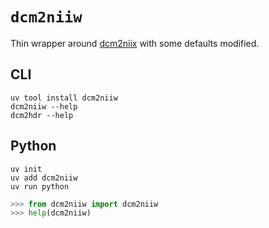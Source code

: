 # `dcm2niiw`

Thin wrapper around [dcm2niix](https://github.com/rordenlab/dcm2niix) with some defaults modified.

## CLI

```shell
uv tool install dcm2niiw
dcm2niiw --help
dcm2hdr --help
```

## Python

```shell
uv init
uv add dcm2niiw
uv run python
```

```python
>>> from dcm2niiw import dcm2niiw
>>> help(dcm2niiw)
```
